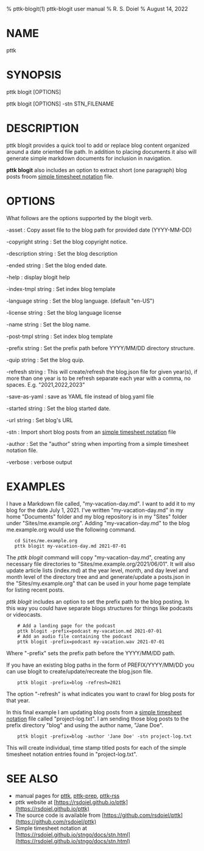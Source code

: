 % pttk-blogit(1) pttk-blogit user manual
% R. S. Doiel
% August 14, 2022

# NAME

pttk

# SYNOPSIS

pttk blogit [OPTIONS]

pttk blogit [OPTIONS] -stn STN_FILENAME

# DESCRIPTION

pttk blogit provides a quick tool to add or replace blog content
organized around a date oriented file path. In addition to
placing documents it also will generate simple markdown documents
for inclusion in navigation.

__pttk blogit__ also includes an option to extract short (one paragraph) blog posts froom [simple timesheet notation](https://rsdoiel.github.io/stngo/docs/stn.html) file.

# OPTIONS

What follows are the options supported by the blogit verb.

-asset
: Copy asset file to the blog path for provided date (YYYY-MM-DD)

-copyright string
: Set the blog copyright notice.

-description string
: Set the blog description

-ended string
: Set the blog ended date.

-help
: display blogit help

-index-tmpl string
: Set index blog template

-language string
: Set the blog language. (default "en-US")

-license string
: Set the blog language license

-name string
: Set the blog name.

-post-tmpl string
: Set index blog template

-prefix string
: Set the prefix path before YYYY/MM/DD directory structure.

-quip string
: Set the blog quip.

-refresh string
: This will create/refresh the blog.json file for given year(s), if more than one year is to be refresh separate each year with a comma, no spaces.  E.g. "2021,2022,2023"

-save-as-yaml
: save as YAML file instead of blog.yaml file

-started string
: Set the blog started date.

-url string
: Set blog's URL

-stn
: Import short blog posts from an [simple timesheet notation](https://rsdoiel.github.io/stngo/docs/stn.html) file

-author
: Set the "author" string when importing from a simple timesheet notation file.

-verbose
: verbose output

# EXAMPLES

I have a Markdown file called, "my-vacation-day.md". I want to
add it to my blog for the date July 1, 2021.  I've written
"my-vacation-day.md" in my home "Documents" folder and my blog
repository is in my "Sites" folder under "Sites/me.example.org".
Adding "my-vacation-day.md" to the blog me.example.org would
use the following command.

~~~shell
   cd Sites/me.example.org
   pttk blogit my-vacation-day.md 2021-07-01
~~~

The *pttk blogit* command will copy "my-vacation-day.md",
creating any necessary file directories to
"Sites/me.example.org/2021/06/01".  It will also update article
lists (index.md) at the year level, month, and day level and month
level of the directory tree and and generate/update a posts.json
in the "Sites/my.example.org" that can be used in your home page
template for listing recent posts.

*pttk blogit* includes an option to set the prefix path to
the blog posting.  In this way you could have separate blogs
structures for things like podcasts or videocasts.

~~~shell
    # Add a landing page for the podcast
    pttk blogit -prefix=podcast my-vacation.md 2021-07-01
    # Add an audio file containing the podcast
    pttk blogit -prefix=podcast my-vacation.wav 2021-07-01
~~~

Where "-prefix" sets the prefix path before the YYYY/MM/DD path.


If you have an existing blog paths in the form of
PREFIX/YYYY/MM/DD you can use blogit to create/update/recreate
the blog.json file.

~~~shell
    pttk blogit -prefix=blog -refresh=2021
~~~

The option "-refresh" is what indicates you want to crawl
for blog posts for that year.


In this final example I am updating blog posts from a [simple timesheet notation](https://rsdoiel.github.io/stngo/docs/stn.html) file called "project-log.txt". I am sending those blog posts to the
prefix directory "blog" and using the author name, "Jane Doe".

~~~
    pttk blogit -prefix=blog -author 'Jane Doe' -stn project-log.txt
~~~

This will create individual, time stamp titled posts for each of the simple timesheet notation entries found in "project-log.txt".


# SEE ALSO

- manual pages for [pttk](pttk.1.html), [pttk-prep](pttk-prep.1.html), [pttk-rss](pttk-rss.1.html)
- pttk website at [https://rsdoiel.github.io/pttk](https://rsdoiel.github.io/pttk)
- The source code is available from [https://github.com/rsdoiel/pttk](https://github.com/rsdoiel/pttk)
- Simple timesheet notation at [https://rsdoiel.github.io/stngo/docs/stn.html](https://rsdoiel.github.io/stngo/docs/stn.html)



